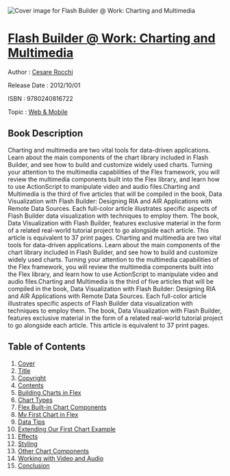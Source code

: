 ![Cover image for Flash Builder @ Work: Charting and Multimedia](https://imgdetail.ebookreading.net/cover/cover/web_mobile/EB9780240816722.jpg)

[Flash Builder @ Work: Charting and Multimedia](https://ebookreading.net/view/book/Flash+Builder+%40+Work%3A+Charting+and+Multimedia-EB9780240816722_1.html "Flash Builder @ Work: Charting and Multimedia")
====================================================================================================================

Author : [Cesare Rocchi](https://ebookreading.net/search/author/Cesare+Rocchi)

Release Date : 2012/10/01

ISBN : 9780240816722

Topic : [Web & Mobile](https://ebookreading.net/search/category/web-mobile)

Book Description
-----------------

Charting and multimedia are two vital tools for data-driven applications. Learn about the main components of the chart library included in Flash Builder, and see how to build and customize widely used charts. Turning your attention to the multimedia capabilities of the Flex framework, you will review the multimedia components built into the Flex library, and learn how to use ActionScript to manipulate video and audio files.Charting and Multimedia is the third of five articles that will be compiled in the book, Data Visualization with Flash Builder: Designing RIA and AIR Applications with Remote Data Sources. Each full-color article illustrates specific aspects of Flash Builder data visualization with techniques to employ them. The book, Data Visualization with Flash Builder, features exclusive material in the form of a related real-world tutorial project to go alongside each article. This article is equivalent to 37 print pages.
              Charting and multimedia are two vital tools for data-driven applications. Learn about the main components of the chart library included in Flash Builder, and see how to build and customize widely used charts. Turning your attention to the multimedia capabilities of the Flex framework, you will review the multimedia components built into the Flex library, and learn how to use ActionScript to manipulate video and audio files.Charting and Multimedia is the third of five articles that will be compiled in the book, Data Visualization with Flash Builder: Designing RIA and AIR Applications with Remote Data Sources. Each full-color article illustrates specific aspects of Flash Builder data visualization with techniques to employ them. The book, Data Visualization with Flash Builder, features exclusive material in the form of a related real-world tutorial project to go alongside each article. This article is equivalent to 37 print pages.
              
Table of Contents
-----------------

1. [Cover](https://ebookreading.net/view/book/Flash+Builder+%40+Work%3A+Charting+and+Multimedia-EB9780240816722_1.html)
1. [Title](https://ebookreading.net/view/book/Flash+Builder+%40+Work%3A+Charting+and+Multimedia-EB9780240816722_2.html)
1. [Copyright](https://ebookreading.net/view/book/Flash+Builder+%40+Work%3A+Charting+and+Multimedia-EB9780240816722_3.html)
1. [Contents](https://ebookreading.net/view/book/Flash+Builder+%40+Work%3A+Charting+and+Multimedia-EB9780240816722_4.html)
1. [Building Charts in Flex](https://ebookreading.net/view/book/Flash+Builder+%40+Work%3A+Charting+and+Multimedia-EB9780240816722_5.html#sec1)
1. [Chart Types](https://ebookreading.net/view/book/Flash+Builder+%40+Work%3A+Charting+and+Multimedia-EB9780240816722_5.html#sec2)
1. [Flex Built-in Chart Components](https://ebookreading.net/view/book/Flash+Builder+%40+Work%3A+Charting+and+Multimedia-EB9780240816722_5.html#sec3)
1. [My First Chart in Flex](https://ebookreading.net/view/book/Flash+Builder+%40+Work%3A+Charting+and+Multimedia-EB9780240816722_5.html#sec4)
1. [Data Tips](https://ebookreading.net/view/book/Flash+Builder+%40+Work%3A+Charting+and+Multimedia-EB9780240816722_5.html#sec5)
1. [Extending Our First Chart Example](https://ebookreading.net/view/book/Flash+Builder+%40+Work%3A+Charting+and+Multimedia-EB9780240816722_5.html#sec6)
1. [Effects](https://ebookreading.net/view/book/Flash+Builder+%40+Work%3A+Charting+and+Multimedia-EB9780240816722_5.html#sec7)
1. [Styling](https://ebookreading.net/view/book/Flash+Builder+%40+Work%3A+Charting+and+Multimedia-EB9780240816722_5.html#sec8)
1. [Other Chart Components](https://ebookreading.net/view/book/Flash+Builder+%40+Work%3A+Charting+and+Multimedia-EB9780240816722_5.html#sec9)
1. [Working with Video and Audio](https://ebookreading.net/view/book/Flash+Builder+%40+Work%3A+Charting+and+Multimedia-EB9780240816722_5.html#sec10)
1. [Conclusion](https://ebookreading.net/view/book/Flash+Builder+%40+Work%3A+Charting+and+Multimedia-EB9780240816722_5.html#sec11)
